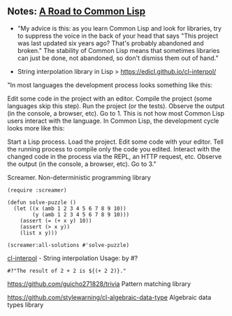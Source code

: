 
## Notes: [A Road to Common Lisp](https://stevelosh.com/blog/2018/08/)

- "My advice is this: as you learn Common Lisp and look for libraries, try to suppress the voice in the back of your head that says "This project was last updated six years ago? That's probably abandoned and broken." The stability of Common Lisp means that sometimes libraries can just be done, not abandoned, so don't dismiss them out of hand."

- String interpolation library in Lisp > https://edicl.github.io/cl-interpol/

"In most languages the development process looks something like this:

Edit some code in the project with an editor.
Compile the project (some languages skip this step).
Run the project (or the tests).
Observe the output (in the console, a browser, etc).
Go to 1.
This is not how most Common Lisp users interact with the language. In Common Lisp, the development cycle looks more like this:

Start a Lisp process.
Load the project.
Edit some code with your editor.
Tell the running process to compile only the code you edited.
Interact with the changed code in the process via the REPL, an HTTP request, etc.
Observe the output (in the console, a browser, etc).
Go to 3."



Screamer. Non-deterministic programming library
```
(require :screamer)

(defun solve-puzzle ()
  (let ((x (amb 1 2 3 4 5 6 7 8 9 10))
        (y (amb 1 2 3 4 5 6 7 8 9 10)))
    (assert (= (+ x y) 10))
    (assert (> x y))
    (list x y)))

(screamer:all-solutions #'solve-puzzle)
```

[cl-interpol](https://edicl.github.io/cl-interpol/) - String interpolation
Usage: by #?
```
#?"The result of 2 + 2 is ${(+ 2 2)}."
```

https://github.com/guicho271828/trivia Pattern matching library

https://github.com/stylewarning/cl-algebraic-data-type Algebraic data types library
